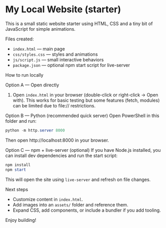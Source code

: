 # My Local Website (starter)

This is a small static website starter using HTML, CSS and a tiny bit of JavaScript for simple animations.

Files created:
- `index.html` — main page
- `css/styles.css` — styles and animations
- `js/script.js` — small interactive behaviors
- `package.json` — optional npm start script for live-server

How to run locally

Option A — Open directly
1. Open `index.html` in your browser (double-click or right-click -> Open with). This works for basic testing but some features (fetch, modules) can be limited due to file:// restrictions.

Option B — Python (recommended quick server)
Open PowerShell in this folder and run:

```powershell
python -m http.server 8000
```
Then open http://localhost:8000 in your browser.

Option C — npm + live-server (optional)
If you have Node.js installed, you can install dev dependencies and run the start script:

```powershell
npm install
npm start
```

This will open the site using `live-server` and refresh on file changes.

Next steps
- Customize content in `index.html`.
- Add images into an `assets/` folder and reference them.
- Expand CSS, add components, or include a bundler if you add tooling.

Enjoy building!